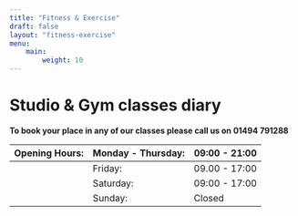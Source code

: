 ```yaml
---
title: "Fitness & Exercise"
draft: false
layout: "fitness-exercise"
menu: 
    main:
        weight: 10
---
```


# Studio & Gym classes diary

<div class="redline"></div>

**To book your place in any of our classes please call us on 01494 791288**

| **Opening Hours:** | Monday - Thursday: | 09:00 - 21:00 |
|--------------------|--------------------|---------------|
|                    | Friday:            | 09.00 - 17:00 |
|                    | Saturday:          | 09:00 - 17:00 |
|                    | Sunday:            | Closed        |